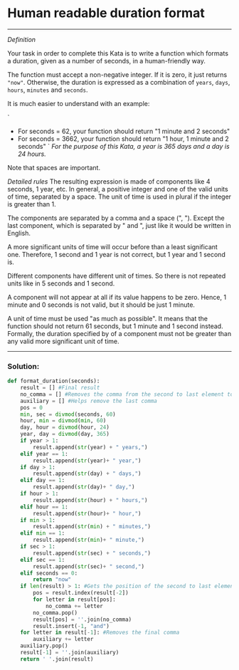 # Human readable duration format

---

*Definition*

Your task in order to complete this Kata is to write a function which formats a duration, given as a number of seconds, in a human-friendly way.

The function must accept a non-negative integer. If it is zero, it just returns `"now"`. Otherwise, the duration is expressed as a combination of `years`, `days`, `hours`, `minutes` and `seconds`.

It is much easier to understand with an example:

`
* For seconds = 62, your function should return 
    "1 minute and 2 seconds"
* For seconds = 3662, your function should return
    "1 hour, 1 minute and 2 seconds"
`
*For the purpose of this Kata, a year is 365 days and a day is 24 hours.*

Note that spaces are important.

*Detailed rules*
The resulting expression is made of components like 4 seconds, 1 year, etc. In general, a positive integer and one of the valid units of time, separated by a space. The unit of time is used in plural if the integer is greater than 1.

The components are separated by a comma and a space (", "). Except the last component, which is separated by " and ", just like it would be written in English.

A more significant units of time will occur before than a least significant one. Therefore, 1 second and 1 year is not correct, but 1 year and 1 second is.

Different components have different unit of times. So there is not repeated units like in 5 seconds and 1 second.

A component will not appear at all if its value happens to be zero. Hence, 1 minute and 0 seconds is not valid, but it should be just 1 minute.

A unit of time must be used "as much as possible". It means that the function should not return 61 seconds, but 1 minute and 1 second instead. Formally, the duration specified by of a component must not be greater than any valid more significant unit of time.

---

### Solution:

```python
def format_duration(seconds):
    result = [] #Final result
    no_comma = [] #Removes the comma from the second to last element to add "and" after it
    auxiliary = [] #Helps remove the last comma
    pos = 0
    min, sec = divmod(seconds, 60)
    hour, min = divmod(min, 60)
    day, hour = divmod(hour, 24)
    year, day = divmod(day, 365)
    if year > 1:
        result.append(str(year) + " years,")
    elif year == 1:
        result.append(str(year)+ " year,")
    if day > 1:
        result.append(str(day) + " days,")
    elif day == 1:
        result.append(str(day)+ " day,")
    if hour > 1:
        result.append(str(hour) + " hours,")
    elif hour == 1:
        result.append(str(hour)+ " hour,")
    if min > 1:
        result.append(str(min) + " minutes,")
    elif min == 1:
        result.append(str(min)+ " minute,")
    if sec > 1:
        result.append(str(sec) + " seconds,")
    elif sec == 1:
        result.append(str(sec)+ " second,")
    elif seconds == 0:
        return "now"
    if len(result) > 1: #Gets the position of the second to last element and removes the comma
        pos = result.index(result[-2])
        for letter in result[pos]:
            no_comma += letter
        no_comma.pop()
        result[pos] = ''.join(no_comma)
        result.insert(-1, "and")
    for letter in result[-1]: #Removes the final comma
        auxiliary += letter
    auxiliary.pop()
    result[-1] = ''.join(auxiliary)
    return ' '.join(result)
```
